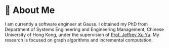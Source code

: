 # 📝 About Me


I am currently a software engineer at Gauss. I obtained my PhD from Department
of Systems Engineering and Engineering Management, Chinese University of Hong
Kong, under the supervision of [Prof. Jeffrey Xu
Yu](https://www.se.cuhk.edu.hk/people/academic-staff/prof-yu-xu-jeffrey).
My research is focused on graph algorithms and incremental computation.

